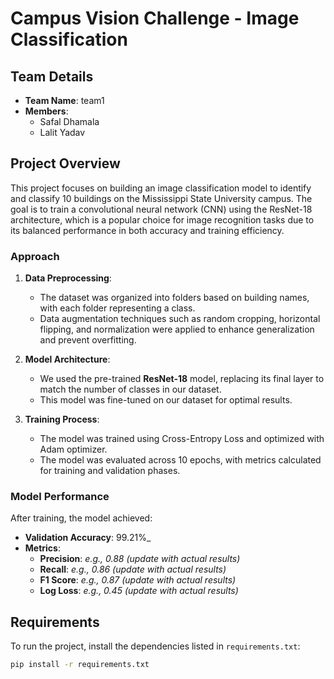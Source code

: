 # Campus Vision Challenge - Image Classification

## Team Details
- **Team Name**: team1
- **Members**:
  - Safal Dhamala
  - Lalit Yadav

## Project Overview
This project focuses on building an image classification model to identify and classify 10 buildings on the Mississippi State University campus. The goal is to train a convolutional neural network (CNN) using the ResNet-18 architecture, which is a popular choice for image recognition tasks due to its balanced performance in both accuracy and training efficiency.

### Approach
1. **Data Preprocessing**:
   - The dataset was organized into folders based on building names, with each folder representing a class.
   - Data augmentation techniques such as random cropping, horizontal flipping, and normalization were applied to enhance generalization and prevent overfitting.
  
2. **Model Architecture**:
   - We used the pre-trained **ResNet-18** model, replacing its final layer to match the number of classes in our dataset.
   - This model was fine-tuned on our dataset for optimal results.

3. **Training Process**:
   - The model was trained using Cross-Entropy Loss and optimized with Adam optimizer.
   - The model was evaluated across 10 epochs, with metrics calculated for training and validation phases.

### Model Performance
After training, the model achieved:
- **Validation Accuracy**: 99.21%_
- **Metrics**:
  - **Precision**: _e.g., 0.88 (update with actual results)_
  - **Recall**: _e.g., 0.86 (update with actual results)_
  - **F1 Score**: _e.g., 0.87 (update with actual results)_
  - **Log Loss**: _e.g., 0.45 (update with actual results)_

## Requirements
To run the project, install the dependencies listed in `requirements.txt`:
```bash
pip install -r requirements.txt
